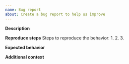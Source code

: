 ```yaml
---
name: Bug report
about: Create a bug report to help us improve
---
```


**Description**
<!-- A clear and concise description of what the bug is. -->


**Reproduce steps**
Steps to reproduce the behavior:
1. 
2. 
3.

**Expected behavior**
<!-- A clear and concise description of what you expected to happen. -->


**Additional context**
<!-- Add any other context about the problem here. -->
